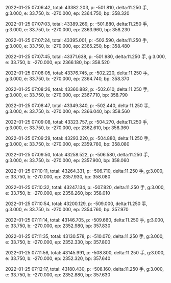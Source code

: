 2022-01-25 07:06:42, total: 43382.203, p: -501.810, delta:11.250 手, g:3.000, e: 33.750, b: -270.000, ep: 2364.750, bp: 358.320

2022-01-25 07:07:03, total: 43389.269, p: -501.880, delta:11.250 手, g:3.000, e: 33.750, b: -270.000, ep: 2363.960, bp: 358.230

2022-01-25 07:07:24, total: 43395.001, p: -502.590, delta:11.250 手, g:3.000, e: 33.750, b: -270.000, ep: 2365.250, bp: 358.480

2022-01-25 07:07:45, total: 43371.638, p: -501.980, delta:11.250 手, g:3.000, e: 33.750, b: -270.000, ep: 2366.180, bp: 358.520

2022-01-25 07:08:05, total: 43376.745, p: -502.220, delta:11.250 手, g:3.000, e: 33.750, b: -270.000, ep: 2364.740, bp: 358.370

2022-01-25 07:08:26, total: 43360.882, p: -502.610, delta:11.250 手, g:3.000, e: 33.750, b: -270.000, ep: 2367.710, bp: 358.790

2022-01-25 07:08:47, total: 43349.340, p: -502.440, delta:11.250 手, g:3.000, e: 33.750, b: -270.000, ep: 2366.040, bp: 358.560

2022-01-25 07:09:08, total: 43323.757, p: -504.270, delta:11.250 手, g:3.000, e: 33.750, b: -270.000, ep: 2362.610, bp: 358.360

2022-01-25 07:09:29, total: 43293.220, p: -504.880, delta:11.250 手, g:3.000, e: 33.750, b: -270.000, ep: 2359.760, bp: 358.080

2022-01-25 07:09:50, total: 43258.522, p: -506.580, delta:11.250 手, g:3.000, e: 33.750, b: -270.000, ep: 2357.900, bp: 358.060

2022-01-25 07:10:11, total: 43264.331, p: -506.710, delta:11.250 手, g:3.000, e: 33.750, b: -270.000, ep: 2357.930, bp: 358.080

2022-01-25 07:10:32, total: 43247.134, p: -507.820, delta:11.250 手, g:3.000, e: 33.750, b: -270.000, ep: 2356.260, bp: 358.010

2022-01-25 07:10:54, total: 43200.129, p: -509.000, delta:11.250 手, g:3.000, e: 33.750, b: -270.000, ep: 2354.760, bp: 357.970

2022-01-25 07:11:14, total: 43146.705, p: -509.660, delta:11.250 手, g:3.000, e: 33.750, b: -270.000, ep: 2352.980, bp: 357.830

2022-01-25 07:11:35, total: 43130.578, p: -510.070, delta:11.250 手, g:3.000, e: 33.750, b: -270.000, ep: 2352.330, bp: 357.800

2022-01-25 07:11:56, total: 43145.991, p: -508.800, delta:11.250 手, g:3.000, e: 33.750, b: -270.000, ep: 2352.320, bp: 357.640

2022-01-25 07:12:17, total: 43180.430, p: -508.160, delta:11.250 手, g:3.000, e: 33.750, b: -270.000, ep: 2352.880, bp: 357.630